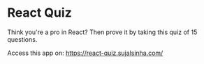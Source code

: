 # React Quiz

Think you're a pro in React? Then prove it by taking this quiz of 15 questions.

Access this app on: https://react-quiz.sujalsinha.com/

